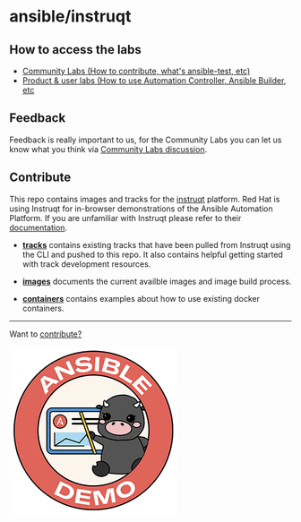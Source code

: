 # ansible/instruqt

## How to access the labs

* [Community Labs (How to contribute, what's ansible-test, etc)](https://www.ansible.com/products/ansible-community-training)
* [Product & user labs (How to use Automation Controller, Ansible Builder, etc](https://www.ansible.com/products/ansible-training)

## Feedback

Feedback is really important to us, for the Community Labs you can let us know what you think via [Community Labs discussion](https://github.com/ansible/instruqt/discussions/54).


## Contribute

This repo contains images and tracks for the [instruqt](https://instruqt.com/) platform.  Red Hat is using Instruqt for in-browser demonstrations of the Ansible Automation Platform.  If you are unfamiliar with Instruqt please refer to their [documentation](https://docs.instruqt.com/).

- **[tracks](https://github.com/ansible/instruqt/tree/devel/tracks)** contains existing tracks that have been pulled from Instruqt using the CLI and pushed to this repo. It also contains helpful getting started with track development resources.

- **[images](https://github.com/ansible/instruqt/tree/devel/images)** documents the current availble images and image build process.

- **[containers](https://github.com/ansible/instruqt/tree/devel/containers)** contains examples about how to use existing docker containers.

<hr>

Want to [contribute?](docs/contribute.md)

![ansible demo logo image](assets/ansible-demo.png)
